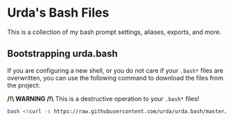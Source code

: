# Urda's Bash Files

This is a collection of my bash prompt settings, aliases, exports, and more.

## Bootstrapping urda.bash

If you are configuring a new shell, or you do not care if your `.bash*` files are overwritten,
you can use the following command to download the files from the project:

**/!\ WARNING /!\\** This is a destructive operation to your `.bash*` files!

```bash
bash <(curl -s https://raw.githubusercontent.com/urda/urda.bash/master/scripts/bootstrap-urda.bash.sh)
```
